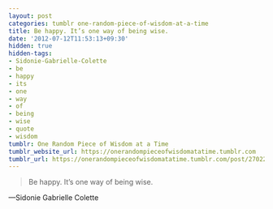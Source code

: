 ```yaml
---
layout: post
categories: tumblr one-random-piece-of-wisdom-at-a-time
title: Be happy. It’s one way of being wise.
date: '2012-07-12T11:53:13+09:30'
hidden: true
hidden-tags:
- Sidonie-Gabrielle-Colette
- be
- happy
- its
- one
- way
- of
- being
- wise
- quote
- wisdom
tumblr: One Random Piece of Wisdom at a Time
tumblr_website_url: https://onerandompieceofwisdomatatime.tumblr.com
tumblr_url: https://onerandompieceofwisdomatatime.tumblr.com/post/27022184119/be-happy-its-one-way-of-being-wise
---
```

> Be happy. It’s one way of being wise.

—Sidonie Gabrielle Colette
